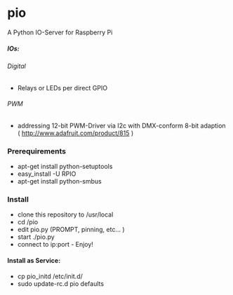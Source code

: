 # pio
A Python IO-Server for Raspberry Pi

##### IOs:
###### Digital
- Relays or LEDs per direct GPIO

###### PWM
- addressing 12-bit PWM-Driver via I2c with DMX-conform 8-bit adaption ( http://www.adafruit.com/product/815 )

### Prerequirements
- apt-get install python-setuptools
- easy_install -U RPIO
- apt-get install python-smbus

### Install
- clone this repository to /usr/local
- cd /pio
- edit pio.py (PROMPT, pinning, etc... )
- start ./pio.py
- connect to ip:port - Enjoy!

#### Install as Service:
- cp pio_initd /etc/init.d/
- sudo update-rc.d pio defaults

